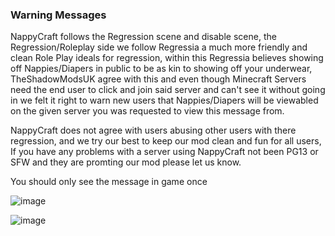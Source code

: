 ### Warning Messages
NappyCraft follows the Regression scene and disable scene, the Regression/Roleplay side we follow Regressia a much more friendly 
and clean Role Play ideals for regression, within this Regressia believes showing off Nappies/Diapers in public to be as kin to 
showing off your underwear, TheShadowModsUK agree with this and even though Minecraft Servers need the end user to click and join
said server and can't see it without going in we felt it right to warn new users that Nappies/Diapers will be viewabled on the 
given server you was requested to view this message from.

NappyCraft does not agree with users abusing other users with there regression, and we try our best to keep our mod clean and fun
for all users, If you have any problems with a server using NappyCraft not been PG13 or SFW and they are promting our mod please let
us know.

You should only see the message in game once

![image](https://github.com/TheShadowModsUK/NappyCraftLinks/assets/90859294/bde6d167-4bb6-4521-a42f-89efe2b547c5)  

![image](https://github.com/TheShadowModsUK/NappyCraftLinks/assets/90859294/ad6fb3f7-7e1a-4f7e-a709-90002b37ba56)


